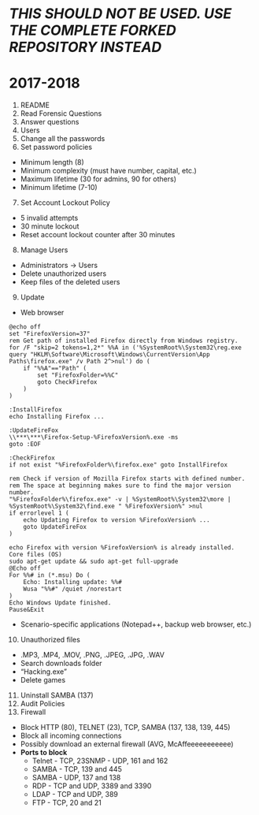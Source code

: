 # *__THIS SHOULD NOT BE USED. USE THE COMPLETE FORKED REPOSITORY INSTEAD__*
# 2017-2018
1. README
2. Read Forensic Questions
3. Answer questions
4. Users
5. Change all the passwords
6. Set password policies
  * Minimum length (8)
  * Minimum complexity (must have number, capital, etc.)
  * Maximum lifetime (30 for admins, 90 for others)
  * Minimum lifetime (7-10)
7. Set Account Lockout Policy
  * 5 invalid attempts
  * 30 minute lockout
  * Reset account lockout counter after 30 minutes
8. Manage Users
  * Administrators -> Users
  * Delete unauthorized users
  * Keep files of the deleted users
9. Update
  * Web browser
```batch
@echo off
set "FirefoxVersion=37"
rem Get path of installed Firefox directly from Windows registry.
for /F "skip=2 tokens=1,2*" %%A in ('%SystemRoot%\System32\reg.exe query "HKLM\Software\Microsoft\Windows\CurrentVersion\App Paths\firefox.exe" /v Path 2^>nul') do (
    if "%%A"=="Path" (
        set "FirefoxFolder=%%C"
        goto CheckFirefox
    )
)

:InstallFirefox
echo Installing Firefox ...

:UpdateFireFox
\\***\***\Firefox-Setup-%FirefoxVersion%.exe -ms
goto :EOF

:CheckFirefox
if not exist "%FirefoxFolder%\firefox.exe" goto InstallFirefox

rem Check if version of Mozilla Firefox starts with defined number.
rem The space at beginning makes sure to find the major version number.
"%FirefoxFolder%\firefox.exe" -v | %SystemRoot%\System32\more | %SystemRoot%\System32\find.exe " %FirefoxVersion%" >nul
if errorlevel 1 (
    echo Updating Firefox to version %FirefoxVersion% ...
    goto UpdateFireFox
)

echo Firefox with version %FirefoxVersion% is already installed.
Core files (OS)
sudo apt-get update && sudo apt-get full-upgrade
@Echo off
For %%# in (*.msu) Do (
    Echo: Installing update: %%#
    Wusa "%%#" /quiet /norestart
)
Echo Windows Update finished.
Pause&Exit
```
  * Scenario-specific applications (Notepad++, backup web browser, etc.)
10. Unauthorized files
  * .MP3, .MP4, .MOV, .PNG, .JPEG, .JPG, .WAV
  * Search downloads folder
  * “Hacking.exe”
  * Delete games
11. Uninstall SAMBA (137)
12. Audit Policies
13. Firewall
  * Block HTTP (80), TELNET (23), TCP, SAMBA (137, 138, 139, 445) 
  * Block all incoming connections
  * Possibly download an external firewall (AVG, McAffeeeeeeeeeee)
  * **Ports to block**
    * Telnet - TCP, 23SNMP - UDP, 161 and 162
    * SAMBA - TCP, 139 and 445
    * SAMBA - UDP, 137 and 138
    * RDP - TCP and UDP, 3389 and 3390
    * LDAP - TCP and UDP, 389
    * FTP - TCP, 20 and 21
